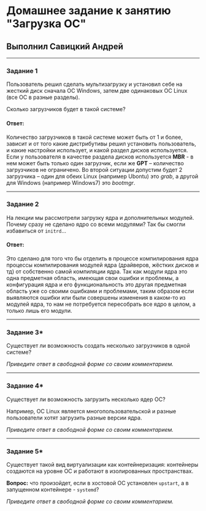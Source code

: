 # Домашнее задание к занятию "Загрузка ОС"

## Выполнил Савицкий Андрей

---

### Задание 1

Пользователь решил сделать мультизагрузку и установил себе на жесткий диск сначала ОС Windows, затем две одинаковых ОС Linux (все ОС в разные разделы).

Сколько загрузчиков будет в такой системе?

#### Ответ:

Количество загрузчиков в такой системе может быть от 1 и более, зависит и от того какие дистрибутивы решил установить пользователь, и какие настройки использует, и какой раздел дисков используется. Если у пользователя в качестве раздела дисков используется **MBR** - в нем может быть только один загрузчик, если же **GPT** – количество загрузчиков не ограничено. Во второй ситуации допустим будет 2 загрузчика – один для обеих Linux (например Ubontu) это *grab*, а другой для Windows (например Windows7) это *bootmgr*. 

---

### Задание 2

На лекции мы рассмотрели загрузку ядра и дополнительных модулей. Почему сразу не сделано ядро со всеми модулями? Так бы смогли избавиться от `initrd`...

#### Ответ:

Это сделано для того что бы отделить в процессе компилирования ядра процессы компилирования модулей ядра (драйверов, жёстких дисков и тд) от собственно самой компиляции ядра. Так как модули ядра это одна предметная область, имеющая свои ошибки и проблемы, а конфигурация ядра и его функциональность это другая предметная область уже со своими ошибками и проблемами, таким образом если выявляются ошибки или были совершены изменения в каком-то из модулей ядра, то нам не потребуется пересобрать все ядро в целом, а только лишь его модули.  

---

### Задание 3*

Существует ли возможность создать несколько загрузчиков в одной системе?

*Приведите ответ в свободной форме со своим комментарием.*

---

### Задание 4*

Существует ли возможность загрузить несколько ядер ОС?

Например, ОС Linux является многопользовательской и разные пользователи хотят загрузить разные версии ядра.

*Приведите ответ в свободной форме со своим комментарием.*

------

### Задание 5*

Существует такой вид виртуализации как контейнеризация: контейнеры создаются на уровне ОС и работают в изолированных пространствах.

**Вопрос:** что произойдет, если в хостовой ОС установлен `upstart`, а в запущенном контейнере - `systemd`?

*Приведите ответ в свободной форме со своим комментарием.*
